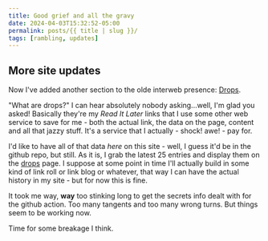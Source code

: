 ```yaml
---
title: Good grief and all the gravy
date: 2024-04-03T15:32:52-05:00
permalink: posts/{{ title | slug }}/
tags: [rambling, updates]
---
```

## More site updates
Now I've added another section to the olde interweb presence: [Drops](/drops). 

"What are drops?" I can hear absolutely nobody asking...well, I'm glad you asked! Basically they're my *Read It Later* links that I use some other web service to save for me - both the actual link, the data on the page, content and all that jazzy stuff. It's a service that I actually - shock! awe! - pay for.

I'd like to have all of that data *here* on this site - well, I guess it'd be in the github repo, but still. As it is, I grab the latest 25 entries and display them on the [drops](/drops) page. I suppose at some point in time I'll actually build in some kind of link roll or link blog or whatever, that way I can have the actual history in my site - but for now this is fine.

It took me way, **way** too stinking long to get the secrets info dealt with for the github action. Too many tangents and too many wrong turns. But things seem to be working now.

Time for some breakage I think.


